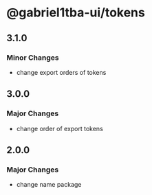 # @gabriel1tba-ui/tokens

## 3.1.0

### Minor Changes

- change export orders of tokens

## 3.0.0

### Major Changes

- change order of export tokens

## 2.0.0

### Major Changes

- change name package
